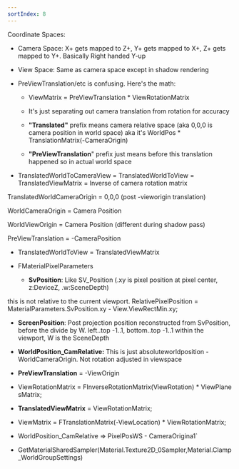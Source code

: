 ```yaml
---
sortIndex: 8
---
```

Coordinate Spaces:

- Camera Space: X+ gets mapped to Z+, Y+ gets mapped to X+, Z+ gets mapped to Y+. Basically Right handed Y-up

- View Space: Same as camera space except in shadow rendering

- PreViewTranslation/etc is confusing. Here's the math:

  - ViewMatrix = PreViewTranslation * ViewRotationMatrix

  - It's just separating out camera translation from rotation for accuracy

  - **"Translated"** prefix means camera relative space (aka 0,0,0 is camera position in world space) aka it's WorldPos * TranslationMatrix(-CameraOrigin)

  - **"PreViewTranslation**" prefix just means before this translation happened so in actual world space

- TranslatedWorldToCameraView = TranslatedWorldToView = TranslatedViewMatrix = Inverse of camera rotation matrix


TranslatedWorldCameraOrigin = 0,0,0 (post -vieworigin translation)

WorldCameraOrigin = Camera Position

WorldViewOrigin = Camera Position (different during shadow pass)

PreViewTranslation = -CameraPosition

- TranslatedWorldToView = TranslatedViewMatrix

- FMaterialPixelParameters

  - **SvPosition**: Like SV_Position (.xy is pixel position at pixel center, z:DeviceZ, .w:SceneDepth)

this is not relative to the current viewport. RelativePixelPosition = MaterialParameters.SvPosition.xy - View.ViewRectMin.xy;

- **ScreenPosition**: Post projection position reconstructed from SvPosition, before the divide by W. left..top -1..1, bottom..top -1..1 within the viewport, W is the SceneDepth

- **WorldPosition_CamRelative:** This is just absoluteworldposition - WorldCameraOrigin. Not rotation adjusted in viewspace



- **PreViewTranslation** = -ViewOrigin

- ViewRotationMatrix = FInverseRotationMatrix(ViewRotation) * ViewPlanesMatrix;

- **TranslatedViewMatrix** = ViewRotationMatrix;

- ViewMatrix = FTranslationMatrix(-ViewLocation) * ViewRotationMatrix;


- WorldPosition_CamRelative => PixelPosWS - CameraOrigina1`


- GetMaterialSharedSampler(Material.Texture2D_0Sampler,Material.Clamp_WorldGroupSettings)
